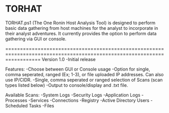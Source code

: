 # TORHAT
TORHAT.ps1 (The One Ronin Host Analysis Tool) is designed to perform basic data gathering from host machines for the analyst to incorporate in their analyst adventures. It currently provides the option to perform data gathering via GUI or console. 

========================================================================================================================
Version 1.0
-Initial release

Features:
-Choose between GUI or Console usage
-Option for single, comma seperated, ranged (Ex; 1-3), or file uploaded IP addresses. Can also use IP/CIDR.
-Single, comma seperated or ranged selection of Scans (scan types listed below)
-Output to console/display and .txt file. 

Available Scans:
-System Logs
-Security Logs
-Application Logs
-Processes
-Services
-Connections
-Registry
-Active Directory Users
-Scheduled Tasks
-Files


